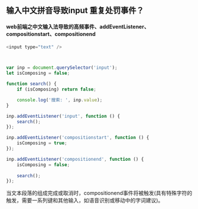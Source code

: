 ## 输入中文拼音导致input 重复处罚事件？

#### web前端之中文输入法导致的高频事件、addEventListener、compositionstart、compositionend
```js
<input type="text" />



var inp = document.querySelector('input');
let isComposing = false;

function search() {
    if (isComposing) return false;

    console.log('搜索: ', inp.value);
}

inp.addEventListener('input', function () {
    search();
});

inp.addEventListener('compositionstart', function () {
    isComposing = true;
});

inp.addEventListener('compositionend', function () {
    isComposing = false;
    
    search();
});


```

当文本段落的组成完成或取消时，compositionend事件将被触发(具有特殊字符的触发，需要一系列键和其他输入，如语音识别或移动中的字词建议)。